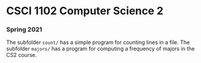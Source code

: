 # CSCI 1102 Computer Science 2

### Spring 2021

The subfolder `count/` has a simple program for counting lines
in a file. The subfolder `majors/` has a program for computing
a frequency of majors in the CS2 course.
